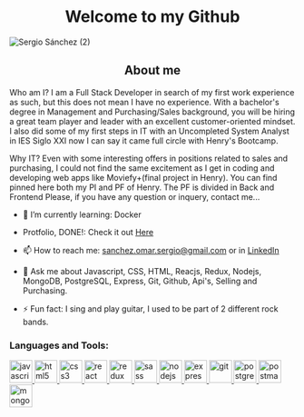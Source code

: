 <h1 align="center"> Welcome to my Github </h1>

![Sergio Sánchez (2)](https://user-images.githubusercontent.com/106632813/199268637-fffbd6f5-807f-4548-9076-32d0262cee52.gif)


<h2 align="center"> About me </h2>

Who am I?
I am a Full Stack Developer in search of my first work experience as such, but this does not mean I have no experience.
With a bachelor's degree in Management and Purchasing/Sales background, you will be hiring a great team player and leader with an excellent customer-oriented mindset.
I also did some of my first steps in IT with an Uncompleted System Analyst in IES Siglo XXI now I can say it came full circle with Henry's Bootcamp.

Why IT?
Even with some interesting offers in positions related to sales and purchasing, I could not find the same excitement as I get in coding and developing web apps like Moviefy+(final project in Henry).
You can find pinned here both my PI and PF of Henry. The PF is divided in Back and Frontend
Please, if you have any question or inquery, contact me...


- 🌱 I’m currently learning: Docker

- Protfolio, DONE!: Check it out <a href="https://sergioomarsanchez.netlify.app/">Here</a> 

- 📫 How to reach me: sanchez.omar.sergio@gmail.com or in <a href="https://www.linkedin.com/in/sergio-omar-sanchez-6ba362104">LinkedIn</a> 

- 💬 Ask me about Javascript, CSS, HTML, Reacjs, Redux, Nodejs, MongoDB, PostgreSQL, Express, Git, Github, Api's, Selling and Purchasing.

- ⚡ Fun fact: I sing and play guitar, I used to be part of 2 different rock bands.


<h3 align="left">Languages and Tools:</h3>
<p align="left">  <a href="https://developer.mozilla.org/en-US/docs/Web/JavaScript" target="_blank"> <img src="https://upload.wikimedia.org/wikipedia/commons/thumb/9/99/Unofficial_JavaScript_logo_2.svg/1024px-Unofficial_JavaScript_logo_2.svg.png" alt="javascript" width="40" height="40"/> </a>  
<a href="https://www.w3.org/html/" target="_blank"> <img src="https://upload.wikimedia.org/wikipedia/commons/thumb/3/38/HTML5_Badge.svg/600px-HTML5_Badge.svg.png" alt="html5" width="40" height="40"/> </a>
<a href="https://www.w3schools.com/css/" target="_blank"> <img src="https://cdn4.iconfinder.com/data/icons/social-media-logos-6/512/121-css3-512.png" alt="css3" width="40" height="40"/> </a> 
<a href="https://reactjs.org/" target="_blank"> <img src="https://seeklogo.com/images/R/react-logo-7B3CE81517-seeklogo.com.png" alt="react" width="40" height="40"/> </a> 
<a href="https://redux.js.org" target="_blank"> <img src="https://seeklogo.com/images/R/redux-logo-9CA6836C12-seeklogo.com.png" alt="redux" width="40" height="40"/> </a>
<a href="https://sass-lang.com" target="_blank"> <img src="https://upload.wikimedia.org/wikipedia/commons/thumb/9/96/Sass_Logo_Color.svg/1280px-Sass_Logo_Color.svg.png" alt="sass" width="40" height="40"/> </a>
<a href="https://nodejs.org" target="_blank"> <img src="https://cdn.pixabay.com/photo/2015/04/23/17/41/node-js-736399_960_720.png" alt="nodejs" height="40"/> </a>
<a href="https://expressjs.com" target="_blank"> <img src="https://i.cloudup.com/zfY6lL7eFa-3000x3000.png" alt="express" height="40"/> </a> 
<a href="https://git-scm.com/" target="_blank"> <img src="https://www.vectorlogo.zone/logos/git-scm/git-scm-icon.svg" alt="git" width="40" height="40"/> </a> 
<a href="https://www.postgresql.org" target="_blank"> <img src="https://upload.wikimedia.org/wikipedia/commons/thumb/2/29/Postgresql_elephant.svg/1200px-Postgresql_elephant.svg.png" alt="postgresql" width="40" height="40"/> </a>  
<a href="https://postman.com" target="_blank"> <img src="https://www.vectorlogo.zone/logos/getpostman/getpostman-icon.svg" alt="postman" width="40" height="40"/> </a>   
<a href="https://www.mongodb.com" target="_blank"> <img src="https://www.vectorlogo.zone/logos/mongodb/mongodb-icon.svg" alt="mongodb" width="40" height="40"/> </a> </p>

<!--
**sergioomarsanchez/sergioomarsanchez** is a ✨ _special_ ✨ repository because its `README.md` (this file) appears on your GitHub profile.

Here are some ideas to get you started:


- 🔭 I’m currently working on ...
- 👯 I’m looking to collaborate on ...
- 🤔 I’m looking for help with ...
- 💬 Ask me about ...
- 📫 How to reach me: ...
- 😄 Pronouns: ...
- ⚡ Fun fact: ...
-->
